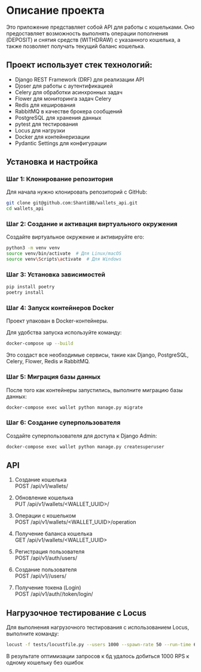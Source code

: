 # Описание проекта
Это приложение представляет собой API для работы с кошельками. Оно предоставляет возможность выполнять операции пополнения (DEPOSIT)
и снятия средств (WITHDRAW) с указанного кошелька, а также позволяет получать текущий баланс кошелька.

## Проект использует стек технологий:

- Django REST Framework (DRF) для реализации API
- Djoser для работы с аутентификацией
- Celery для обработки асинхронных задач
- Flower для мониторинга задач Celery
- Redis для кеширования
- RabbitMQ в качестве брокера сообщений
- PostgreSQL для хранения данных
- pytest для тестирования
- Locus для нагрузки
- Docker для контейнеризации
- Pydantic Settings для конфигурации

## Установка и настройка

### Шаг 1: Клонирование репозитория
Для начала нужно клонировать репозиторий с GitHub:
```bash
git clone git@github.com:ShantiBB/wallets_api.git
cd wallets_api
```

### Шаг 2: Создание и активация виртуального окружения
Создайте виртуальное окружение и активируйте его:

```bash
python3 -m venv venv
source venv/bin/activate  # Для Linux/macOS
source venv\Scripts\activate  # Для Windows
```

### Шаг 3: Установка зависимостей
```bash
pip install poetry
poetry install
```

### Шаг 4: Запуск контейнеров Docker
Проект упакован в Docker-контейнеры.  

Для удобства запуска используйте команду:
```bash
docker-compose up --build
```
Это создаст все необходимые сервисы, такие как Django, PostgreSQL, Celery, Flower, Redis и RabbitMQ.

### Шаг 5: Миграция базы данных
После того как контейнеры запустились, выполните миграцию базы данных:
```bash
docker-compose exec wallet python manage.py migrate
```
### Шаг 6: Создание суперпользователя
Создайте суперпользователя для доступа к Django Admin:

```bash
docker-compose exec wallet python manage.py createsuperuser
```

## API
1. Создание кошелька  
POST /api/v1/wallets/

2. Обновление кошелька  
PUT /api/v1/wallets/<WALLET_UUID>/

3. Операции с кошельком  
POST /api/v1/wallets/<WALLET_UUID>/operation

4. Получение баланса кошелька  
GET /api/v1/wallets/<WALLET_UUID>

5. Регистрация пользователя  
POST /api/v1/auth/users/

7. Создание пользователя  
POST /api/v1//users/

6. Получение токена (Login)  
POST /api/v1/auth//token/login/

## Нагрузочное тестирование с Locus
Для выполнения нагрузочного тестирования с использованием Locus, выполните команду:

```bash
locust -f tests/locustfile.py --users 1000 --spawn-rate 50 --run-time 60 --host http://127.0.0.1:8000
```
В результате оптимизации запросов к бд удалось добиться 1000 RPS к одному кошельку без ошибок
